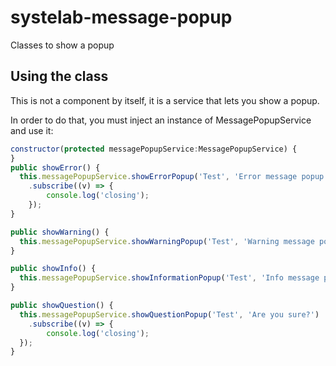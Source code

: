 # systelab-message-popup

Classes to show a popup

## Using the class

This is not a component by itself, it is a service that lets you show a popup.

In order to do that, you must inject an instance of MessagePopupService and use it:

```javascript
constructor(protected messagePopupService:MessagePopupService) {
}
public showError() {
  this.messagePopupService.showErrorPopup('Test', 'Error message popup example', null, 800, 600)
    .subscribe((v) => {
        console.log('closing');
    });
}

public showWarning() {
  this.messagePopupService.showWarningPopup('Test', 'Warning message popup example', 'w-33 h-33');
}

public showInfo() {
  this.messagePopupService.showInformationPopup('Test', 'Info message popup example');
}

public showQuestion() {
  this.messagePopupService.showQuestionPopup('Test', 'Are you sure?')
    .subscribe((v) => {
        console.log('closing');
  });
}
```
